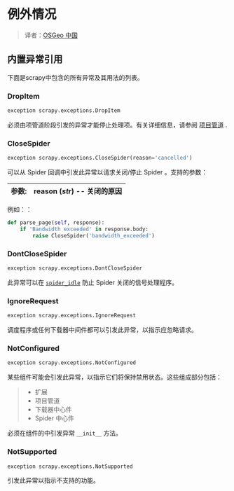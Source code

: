 # 例外情况

> 译者：[OSGeo 中国](https://www.osgeo.cn/)

## 内置异常引用

下面是scrapy中包含的所有异常及其用法的列表。

### DropItem

```py
exception scrapy.exceptions.DropItem
```

必须由项管道阶段引发的异常才能停止处理项。有关详细信息，请参阅 [项目管道](item-pipeline.html#topics-item-pipeline) .

### CloseSpider

```py
exception scrapy.exceptions.CloseSpider(reason='cancelled')
```

可以从 Spider 回调中引发此异常以请求关闭/停止 Spider 。支持的参数：

| 参数: | **reason** (_str_) -- 关闭的原因 |
| --- | --- |

例如：：

```py
def parse_page(self, response):
    if 'Bandwidth exceeded' in response.body:
        raise CloseSpider('bandwidth_exceeded')

```

### DontCloseSpider

```py
exception scrapy.exceptions.DontCloseSpider
```

此异常可以在 [`spider_idle`](signals.html#std:signal-spider_idle) 防止 Spider 关闭的信号处理程序。

### IgnoreRequest

```py
exception scrapy.exceptions.IgnoreRequest
```

调度程序或任何下载器中间件都可以引发此异常，以指示应忽略请求。

### NotConfigured

```py
exception scrapy.exceptions.NotConfigured
```

某些组件可能会引发此异常，以指示它们将保持禁用状态。这些组成部分包括：

> *   扩展
> *   项目管道
> *   下载器中心件
> *   Spider 中心件

必须在组件的中引发异常 `__init__` 方法。

### NotSupported

```py
exception scrapy.exceptions.NotSupported
```

引发此异常以指示不支持的功能。